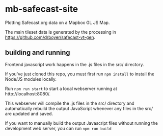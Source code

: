 # mb-safecast-site

Plotting Safecast.org data on a Mapbox GL JS Map.

The main tileset data is generated by the processing in https://github.com/drboyer/safecast-vt-gen.

## building and running

Frontend javascript work happens in the .js files in the src/ directory.

If you've just cloned this repo, you must first run `npm install` to install the
Node/JS modules locally.

Run `npm run start` to start a local webserver running at http://localhost:8080/.

This webserver will compile the .js files in the src/ directory and automatically
rebuild the output JavaScript whenever any files in the src/ are updated and saved.

If you want to manually build the output Javascript files without running the
development web server, you can run `npm run build`
